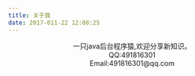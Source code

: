 ```yaml
---
title: 关于我
date: 2017-011-22 12:08:25
---
```



<center>一只java后台程序猿,欢迎分享新知识。</center>
<center>QQ:491816301</center>
<center>Email:491816301@qq.com</center>
